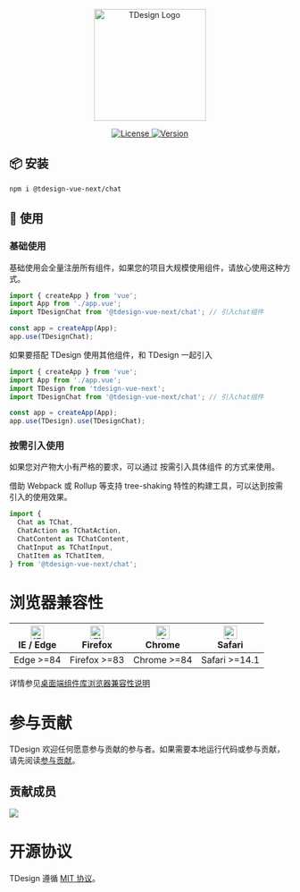 <p align="center">
  <a href="https://tdesign.tencent.com/" target="_blank">
    <img alt="TDesign Logo" width="200" src="https://tdesign.gtimg.com/site/TDesign.png">
  </a>
</p>

<p align="center">
   <a href="https://www.npmjs.com/package/@tdesign-vue-next/chat">
    <img src="https://img.shields.io/npm/l/@tdesign-vue-next/chat.svg?sanitize=true" alt="License" />
  </a>
  <a href="https://www.npmjs.com/package/@tdesign-vue-next/chat">
    <img src="https://img.shields.io/npm/v/@tdesign-vue-next/chat.svg?sanitize=true" alt="Version">
  </a>
</p>

## 📦 安装

```shell
npm i @tdesign-vue-next/chat
```

## 🔨 使用

### 基础使用

基础使用会全量注册所有组件，如果您的项目大规模使用组件，请放心使用这种方式。

```js
import { createApp } from 'vue';
import App from './app.vue';
import TDesignChat from '@tdesign-vue-next/chat'; // 引入chat组件

const app = createApp(App);
app.use(TDesignChat);
```

如果要搭配 TDesign 使用其他组件，和 TDesign 一起引入

```js
import { createApp } from 'vue';
import App from './app.vue';
import TDesign from 'tdesign-vue-next';
import TDesignChat from '@tdesign-vue-next/chat'; // 引入chat组件

const app = createApp(App);
app.use(TDesign).use(TDesignChat);
```

### 按需引入使用

如果您对产物大小有严格的要求，可以通过 按需引入具体组件 的方式来使用。

借助 Webpack 或 Rollup 等支持 tree-shaking 特性的构建工具，可以达到按需引入的使用效果。

```js
import {
  Chat as TChat,
  ChatAction as TChatAction,
  ChatContent as TChatContent,
  ChatInput as TChatInput,
  ChatItem as TChatItem,
} from '@tdesign-vue-next/chat';
```

# 浏览器兼容性

| [<img src="https://raw.githubusercontent.com/alrra/browser-logos/master/src/edge/edge_48x48.png" alt="IE / Edge" width="24px" height="24px" />](http://godban.github.io/browsers-support-badges/)</br> IE / Edge | [<img src="https://raw.githubusercontent.com/alrra/browser-logos/master/src/firefox/firefox_48x48.png" alt="Firefox" width="24px" height="24px" />](http://godban.github.io/browsers-support-badges/)</br>Firefox | [<img src="https://raw.githubusercontent.com/alrra/browser-logos/master/src/chrome/chrome_48x48.png" alt="Chrome" width="24px" height="24px" />](http://godban.github.io/browsers-support-badges/)</br>Chrome | [<img src="https://raw.githubusercontent.com/alrra/browser-logos/master/src/safari/safari_48x48.png" alt="Safari" width="24px" height="24px" />](http://godban.github.io/browsers-support-badges/)</br>Safari |
| ---------------------------------------------------------------------------------------------------------------------------------------------------------------------------------------------------------------- | ----------------------------------------------------------------------------------------------------------------------------------------------------------------------------------------------------------------- | ------------------------------------------------------------------------------------------------------------------------------------------------------------------------------------------------------------- | ------------------------------------------------------------------------------------------------------------------------------------------------------------------------------------------------------------- |
| Edge >=84                                                                                                                                                                                                        | Firefox >=83                                                                                                                                                                                                      | Chrome >=84                                                                                                                                                                                                   | Safari >=14.1                                                                                                                                                                                                 |

详情参见[桌面端组件库浏览器兼容性说明](https://github.com/Tencent/tdesign/wiki/Browser-Compatibility)

# 参与贡献

TDesign 欢迎任何愿意参与贡献的参与者。如果需要本地运行代码或参与贡献，请先阅读[参与贡献](https://github.com/Tencent/tdesign-vue-next/blob/develop/CONTRIBUTING.md)。

## 贡献成员

<a href="https://github.com/tencent/tdesign-vue-next/graphs/contributors">
  <img src="https://contrib.rocks/image?repo=tencent/tdesign-vue-next" />
</a>

# 开源协议

TDesign 遵循 [MIT 协议](https://github.com/Tencent/tdesign-vue-next/LICENSE)。
